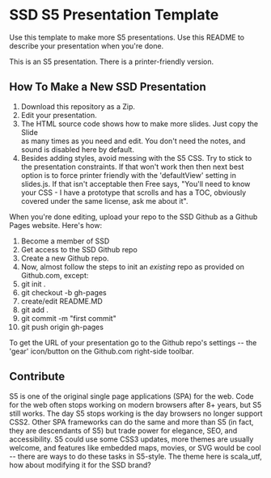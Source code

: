 # SSD S5 Presentation Template

Use this template to make more S5 presentations.  Use this README to describe your presentation when you're done.

This is an S5 presentation.  There is a printer-friendly version.

## How To Make a New SSD Presentation
1. Download this repository as a Zip.
1. Edit your presentation.
1. The HTML source code shows how to make more slides.  Just copy the Slide <div> as many times as you need and edit.  You don't need the notes, and sound is disabled here by default.
1. Besides adding styles, avoid messing with the S5 CSS.  Try to stick to the presentation constraints.  If that won't work then then next best option is to force printer friendly with the 'defaultView' setting in slides.js.  If that isn't acceptable then Free says, "You'll need to know your CSS - I have a prototype that scrolls and has a TOC, obviously covered under the same license, ask me about it".

When you're done editing, upload your repo to the SSD Github as a Github Pages website.  Here's how:

1. Become a member of SSD
1. Get access to the SSD Github repo
1. Create a new Github repo.
1. Now, almost follow the steps to init an _existing_ repo as provided on Github.com, except:
1. git init .
1. git checkout -b gh-pages
1. create/edit README.MD
1. git add .
1. git commit -m "first commit"
1. git push origin gh-pages

To get the URL of your presentation go to the Github repo's settings -- the 'gear' icon/button on the Github.com right-side toolbar.

## Contribute
S5 is one of the original single page applications (SPA) for the web.  Code for the web often stops working on modern browsers after 8+ years, but S5 still works.  The day S5 stops working is the day browsers no longer support CSS2.  Other SPA frameworks can do the same and more than S5 (in fact, they are descendants of S5) but trade power for elegance, SEO, and accessibility.  S5 could use some CSS3 updates, more themes are usually welcome, and features like embedded maps, movies, or SVG would be cool -- there are ways to do these tasks in S5-style.  The theme here is scala_utf, how about modifying it for the SSD brand?